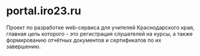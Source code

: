 # portal.iro23.ru

Проект по разработке web-сервиса для учителей Краснодарского края, главная цель которого - это регистрация слушателей на курсы, а также формированию отчётных документов и сертификатов по их завершению.